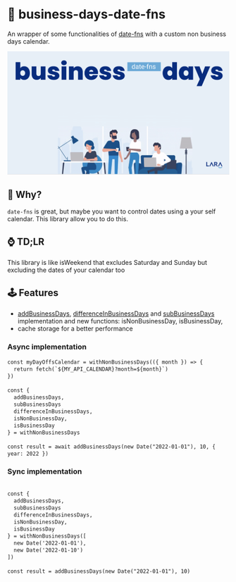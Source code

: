 # 📆 business-days-date-fns

An wrapper of some functionalities of <a href='https://date-fns.org/'>date-fns</a> with a custom non business days calendar.

<img src="header.png" />

## 🙋 Why?

`date-fns` is great, but maybe you want to control dates using a your self calendar. This library allow you to do this.

## ⌚ TD;LR

This library is like isWeekend that excludes Saturday and Sunday but excluding the dates of your calendar too

## 🕹️ Features

- <a href="https://date-fns.org/v2.28.0/docs/addBusinessDays">addBusinessDays</a>, <a href="https://date-fns.org/v2.28.0/docs/differenceInBusinessDays">differenceInBusinessDays</a> and <a href="https://date-fns.org/v2.28.0/docs/subBusinessDays">subBusinessDays</a> implementation and new functions: isNonBusinessDay, isBusinessDay,
- cache storage for a better performance

### Async implementation

```
const myDayOffsCalendar = withNonBusinessDays(({ month }) => {
  return fetch(`${MY_API_CALENDAR}?month=${month}`)
})

const {
  addBusinessDays,
  subBusinessDays
  differenceInBusinessDays,
  isNonBusinessDay,
  isBusinessDay
} = withNonBusinessDays

const result = await addBusinessDays(new Date("2022-01-01"), 10, { year: 2022 })
```

### Sync implementation

```

const {
  addBusinessDays,
  subBusinessDays
  differenceInBusinessDays,
  isNonBusinessDay,
  isBusinessDay
} = withNonBusinessDays([
  new Date('2022-01-01'),
  new Date('2022-01-10')
])

const result = addBusinessDays(new Date("2022-01-01"), 10)
```
